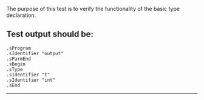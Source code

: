 The purpose of this test is to verify the functionality of the basic type declaration.

Test output should be:
----------------------------
```
.sProgram
.sIdentifier "output"
.sParmEnd
.sBegin
.sType
.sIdentifier "t"
.sIdentifier "int"
.sEnd

```
---------------------------